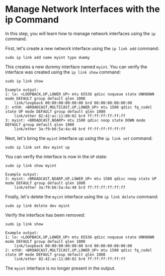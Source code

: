# Manage Network Interfaces with the ip Command

In this step, you will learn how to manage network interfaces using the `ip` command.

First, let's create a new network interface using the `ip link add` command:

```
sudo ip link add name myint type dummy
```

This creates a new dummy interface named `myint`. You can verify the interface was created using the `ip link show` command:

```
sudo ip link show

Example output:
1: lo: <LOOPBACK,UP,LOWER_UP> mtu 65536 qdisc noqueue state UNKNOWN mode DEFAULT group default qlen 1000
    link/loopback 00:00:00:00:00:00 brd 00:00:00:00:00:00
2: eth0: <BROADCAST,MULTICAST,UP,LOWER_UP> mtu 1500 qdisc fq_codel state UP mode DEFAULT group default qlen 1000
    link/ether 02:42:ac:11:00:02 brd ff:ff:ff:ff:ff:ff
3: myint: <BROADCAST,NOARP> mtu 1500 qdisc noop state DOWN mode DEFAULT group default qlen 1000
    link/ether 3a:f9:b6:5a:4a:48 brd ff:ff:ff:ff:ff:ff
```

Next, let's bring the `myint` interface up using the `ip link set` command:

```
sudo ip link set dev myint up
```

You can verify the interface is now in the `UP` state:

```
sudo ip link show myint

Example output:
3: myint: <BROADCAST,NOARP,UP,LOWER_UP> mtu 1500 qdisc noop state UP mode DEFAULT group default qlen 1000
    link/ether 3a:f9:b6:5a:4a:48 brd ff:ff:ff:ff:ff:ff
```

Finally, let's delete the `myint` interface using the `ip link delete` command:

```
sudo ip link delete dev myint
```

Verify the interface has been removed:

```
sudo ip link show

Example output:
1: lo: <LOOPBACK,UP,LOWER_UP> mtu 65536 qdisc noqueue state UNKNOWN mode DEFAULT group default qlen 1000
    link/loopback 00:00:00:00:00:00 brd 00:00:00:00:00:00
2: eth0: <BROADCAST,MULTICAST,UP,LOWER_UP> mtu 1500 qdisc fq_codel state UP mode DEFAULT group default qlen 1000
    link/ether 02:42:ac:11:00:02 brd ff:ff:ff:ff:ff:ff
```

The `myint` interface is no longer present in the output.
